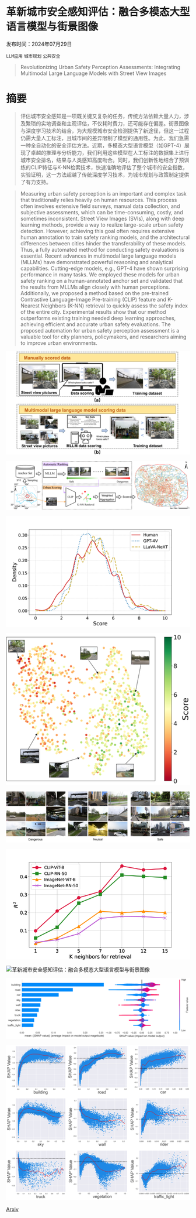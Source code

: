 # 革新城市安全感知评估：融合多模态大型语言模型与街景图像

发布时间：2024年07月29日

`LLM应用` `城市规划` `公共安全`

> Revolutionizing Urban Safety Perception Assessments: Integrating Multimodal Large Language Models with Street View Images

# 摘要

> 评估城市安全感知是一项既关键又复杂的任务，传统方法依赖大量人力，涉及繁琐的实地调查和主观评估，不仅耗时费力，还可能存在偏差。街景图像与深度学习技术的结合，为大规模城市安全检测提供了新途径，但这一过程仍需大量人工标注，且城市间的差异限制了模型的通用性。为此，我们急需一种全自动化的安全评估方法。近期，多模态大型语言模型（如GPT-4）展现了卓越的推理与分析能力，我们利用这些模型在人工标注的数据集上进行城市安全排名，结果与人类感知高度吻合。同时，我们创新性地结合了预训练的CLIP特征与K-NN检索技术，快速准确地评估了整个城市的安全指数，实验证明，这一方法超越了传统深度学习技术，为城市规划与政策制定提供了有力支持。

> Measuring urban safety perception is an important and complex task that traditionally relies heavily on human resources. This process often involves extensive field surveys, manual data collection, and subjective assessments, which can be time-consuming, costly, and sometimes inconsistent. Street View Images (SVIs), along with deep learning methods, provide a way to realize large-scale urban safety detection. However, achieving this goal often requires extensive human annotation to train safety ranking models, and the architectural differences between cities hinder the transferability of these models. Thus, a fully automated method for conducting safety evaluations is essential. Recent advances in multimodal large language models (MLLMs) have demonstrated powerful reasoning and analytical capabilities. Cutting-edge models, e.g., GPT-4 have shown surprising performance in many tasks. We employed these models for urban safety ranking on a human-annotated anchor set and validated that the results from MLLMs align closely with human perceptions. Additionally, we proposed a method based on the pre-trained Contrastive Language-Image Pre-training (CLIP) feature and K-Nearest Neighbors (K-NN) retrieval to quickly assess the safety index of the entire city. Experimental results show that our method outperforms existing training needed deep learning approaches, achieving efficient and accurate urban safety evaluations. The proposed automation for urban safety perception assessment is a valuable tool for city planners, policymakers, and researchers aiming to improve urban environments.

![革新城市安全感知评估：融合多模态大型语言模型与街景图像](../../../paper_images/2407.19719/human-machine.jpg)

![革新城市安全感知评估：融合多模态大型语言模型与街景图像](../../../paper_images/2407.19719/x1.png)

![革新城市安全感知评估：融合多模态大型语言模型与街景图像](../../../paper_images/2407.19719/x3.png)

![革新城市安全感知评估：融合多模态大型语言模型与街景图像](../../../paper_images/2407.19719/x4.png)

![革新城市安全感知评估：融合多模态大型语言模型与街景图像](../../../paper_images/2407.19719/x5.png)

![革新城市安全感知评估：融合多模态大型语言模型与街景图像](../../../paper_images/2407.19719/x6.png)

![革新城市安全感知评估：融合多模态大型语言模型与街景图像](../../../paper_images/2407.19719/1.png)

![革新城市安全感知评估：融合多模态大型语言模型与街景图像](../../../paper_images/2407.19719/2.png)

![革新城市安全感知评估：融合多模态大型语言模型与街景图像](../../../paper_images/2407.19719/3.png)

[Arxiv](https://arxiv.org/abs/2407.19719)